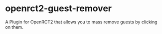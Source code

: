 # openrct2-guest-remover

A Plugin for OpenRCT2 that allows you to mass remove guests by clicking on them.

